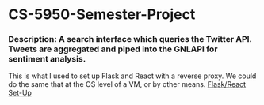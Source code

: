 # CS-5950-Semester-Project

### Description: A search interface which queries the Twitter API. Tweets are aggregated and piped into the GNLAPI for sentiment analysis.

This is what I used to set up Flask and React with a reverse proxy. We could do the same that at the OS level of a VM, or by other means.
[Flask/React Set-Up](https://blog.miguelgrinberg.com/post/how-to-create-a-react--flask-project)
